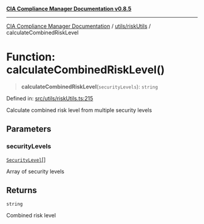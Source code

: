 [**CIA Compliance Manager Documentation v0.8.5**](../../../README.md)

***

[CIA Compliance Manager Documentation](../../../modules.md) / [utils/riskUtils](../README.md) / calculateCombinedRiskLevel

# Function: calculateCombinedRiskLevel()

> **calculateCombinedRiskLevel**(`securityLevels`): `string`

Defined in: [src/utils/riskUtils.ts:215](https://github.com/Hack23/cia-compliance-manager/blob/3ae0301247f765ba03c8c0fe645db4718bb8af76/src/utils/riskUtils.ts#L215)

Calculate combined risk level from multiple security levels

## Parameters

### securityLevels

[`SecurityLevel`](../../../types/cia/type-aliases/SecurityLevel.md)[]

Array of security levels

## Returns

`string`

Combined risk level

